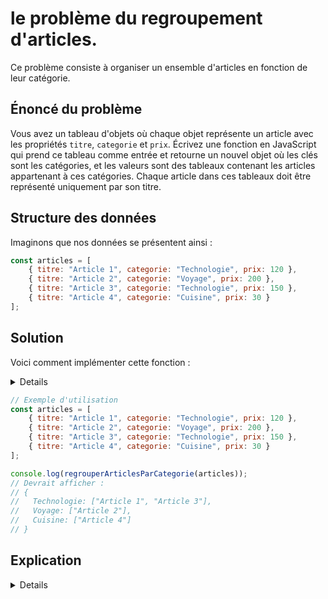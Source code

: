 # le **problème du regroupement d'articles**.

Ce problème consiste à organiser un ensemble d'articles en fonction de leur catégorie.

## Énoncé du problème

Vous avez un tableau d'objets où chaque objet représente un article avec les propriétés `titre`, `categorie` et `prix`. Écrivez une fonction en JavaScript qui prend ce tableau comme entrée et retourne un nouvel objet où les clés sont les catégories, et les valeurs sont des tableaux contenant les articles appartenant à ces catégories. Chaque article dans ces tableaux doit être représenté uniquement par son titre.

## Structure des données

Imaginons que nos données se présentent ainsi :

```javascript
const articles = [
    { titre: "Article 1", categorie: "Technologie", prix: 120 },
    { titre: "Article 2", categorie: "Voyage", prix: 200 },
    { titre: "Article 3", categorie: "Technologie", prix: 150 },
    { titre: "Article 4", categorie: "Cuisine", prix: 30 }
];
```

## Solution

Voici comment implémenter cette fonction :

<details>

```javascript
function regrouperArticlesParCategorie(articles) {
    return articles.reduce((acc, article) => {
        // Si la catégorie n'existe pas déjà, l'initialiser avec un tableau vide
        if (!acc[article.categorie]) {
            acc[article.categorie] = [];
        }
        // Ajouter le titre de l'article au tableau correspondant à sa catégorie
        acc[article.categorie].push(article.titre);
        return acc;
    }, {});
}
```
</details>

```javascript
// Exemple d'utilisation
const articles = [
    { titre: "Article 1", categorie: "Technologie", prix: 120 },
    { titre: "Article 2", categorie: "Voyage", prix: 200 },
    { titre: "Article 3", categorie: "Technologie", prix: 150 },
    { titre: "Article 4", categorie: "Cuisine", prix: 30 }
];

console.log(regrouperArticlesParCategorie(articles));
// Devrait afficher :
// {
//   Technologie: ["Article 1", "Article 3"],
//   Voyage: ["Article 2"],
//   Cuisine: ["Article 4"]
// }
```

## Explication

<details>

- **Réduction** : La fonction utilise la méthode `reduce` des tableaux pour transformer le tableau d'articles en un objet où les clés sont les catégories. La méthode `reduce` parcourt chaque élément du tableau et utilise une fonction de rappel pour accumuler son résultat dans un accumulateur (`acc`), ici initialisé comme un objet vide `{}`.
- **Accumulation** : Pour chaque article, la fonction vérifie si la catégorie de l'article existe déjà comme clé dans l'accumulateur. Si ce n'est pas le cas, elle initialise cette clé avec un tableau vide. Ensuite, elle ajoute le titre de l'article au tableau correspondant à la catégorie.

Ce problème illustre une utilisation pratique de la méthode `reduce` pour transformer et organiser des données complexes en structures plus utiles, tout en pratiquant la manipulation d'objets et de tableaux en JavaScript.
</details>